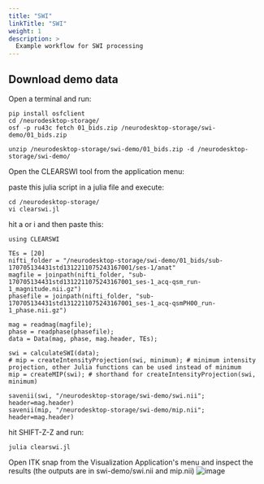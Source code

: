 ```yaml
---
title: "SWI"
linkTitle: "SWI"
weight: 1
description: >
  Example workflow for SWI processing
---
```


## Download demo data
Open a terminal and run:
```
pip install osfclient
cd /neurodesktop-storage/
osf -p ru43c fetch 01_bids.zip /neurodesktop-storage/swi-demo/01_bids.zip

unzip /neurodesktop-storage/swi-demo/01_bids.zip -d /neurodesktop-storage/swi-demo/
```

Open the CLEARSWI tool from the application menu:

paste this julia script in a julia file and execute:
```
cd /neurodesktop-storage/
vi clearswi.jl
```

hit a or i and then paste this:
```
using CLEARSWI

TEs = [20] 
nifti_folder = "/neurodesktop-storage/swi-demo/01_bids/sub-170705134431std1312211075243167001/ses-1/anat"
magfile = joinpath(nifti_folder, "sub-170705134431std1312211075243167001_ses-1_acq-qsm_run-1_magnitude.nii.gz")
phasefile = joinpath(nifti_folder, "sub-170705134431std1312211075243167001_ses-1_acq-qsmPH00_run-1_phase.nii.gz") 

mag = readmag(magfile);
phase = readphase(phasefile);
data = Data(mag, phase, mag.header, TEs);

swi = calculateSWI(data);
# mip = createIntensityProjection(swi, minimum); # minimum intensity projection, other Julia functions can be used instead of minimum
mip = createMIP(swi); # shorthand for createIntensityProjection(swi, minimum)

savenii(swi, "/neurodesktop-storage/swi-demo/swi.nii"; header=mag.header) 
savenii(mip, "/neurodesktop-storage/swi-demo/mip.nii"; header=mag.header)
```

hit SHIFT-Z-Z and run:
```
julia clearswi.jl
```

Open ITK snap from the Visualization Application's menu and inspect the results (the outputs are in swi-demo/swi.nii and mip.nii)
![image](https://user-images.githubusercontent.com/4021595/137708852-6b7dd2c7-3e6f-42fd-88e6-06afe87a72a9.png)
